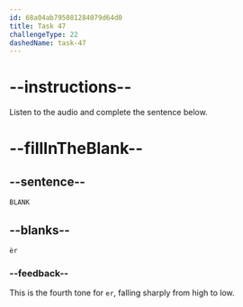 ```yaml
---
id: 68a04ab795081284079d64d0
title: Task 47
challengeType: 22
dashedName: task-47
---
```


<!-- (Audio) A: èr -->

# --instructions--

Listen to the audio and complete the sentence below.

# --fillInTheBlank--

## --sentence--

`BLANK`

## --blanks--

`èr`

### --feedback--

This is the fourth tone for `er`, falling sharply from high to low.
